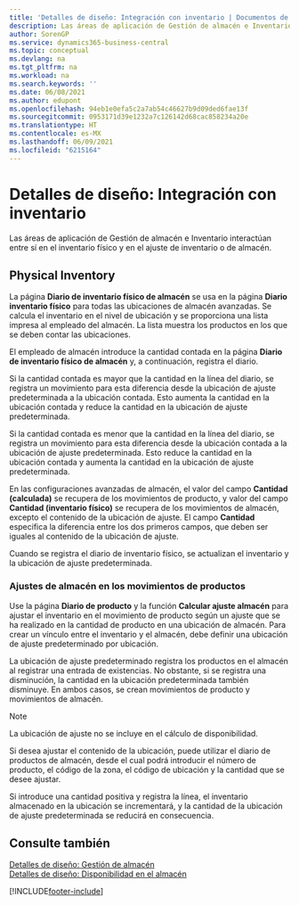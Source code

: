 ```yaml
---
title: 'Detalles de diseño: Integración con inventario | Documentos de Microsoft'
description: Las áreas de aplicación de Gestión de almacén e Inventario interactúan entre sí en el inventario físico y en el ajuste de inventario o de almacén.
author: SorenGP
ms.service: dynamics365-business-central
ms.topic: conceptual
ms.devlang: na
ms.tgt_pltfrm: na
ms.workload: na
ms.search.keywords: ''
ms.date: 06/08/2021
ms.author: edupont
ms.openlocfilehash: 94eb1e0efa5c2a7ab54c46627b9d09ded6fae13f
ms.sourcegitcommit: 0953171d39e1232a7c126142d68cac858234a20e
ms.translationtype: HT
ms.contentlocale: es-MX
ms.lasthandoff: 06/09/2021
ms.locfileid: "6215164"
---
```

# <a name="design-details-integration-with-inventory"></a>Detalles de diseño: Integración con inventario
Las áreas de aplicación de Gestión de almacén e Inventario interactúan entre sí en el inventario físico y en el ajuste de inventario o de almacén.  
  
## <a name="physical-inventory"></a>Physical Inventory  
 La página **Diario de inventario físico de almacén** se usa en la página **Diario inventario físico** para todas las ubicaciones de almacén avanzadas. Se calcula el inventario en el nivel de ubicación y se proporciona una lista impresa al empleado del almacén. La lista muestra los productos en los que se deben contar las ubicaciones.  
  
 El empleado de almacén introduce la cantidad contada en la página **Diario de inventario físico de almacén** y, a continuación, registra el diario.  
  
 Si la cantidad contada es mayor que la cantidad en la línea del diario, se registra un movimiento para esta diferencia desde la ubicación de ajuste predeterminada a la ubicación contada. Esto aumenta la cantidad en la ubicación contada y reduce la cantidad en la ubicación de ajuste predeterminada.  
  
 Si la cantidad contada es menor que la cantidad en la línea del diario, se registra un movimiento para esta diferencia desde la ubicación contada a la ubicación de ajuste predeterminada. Esto reduce la cantidad en la ubicación contada y aumenta la cantidad en la ubicación de ajuste predeterminada.  
  
 En las configuraciones avanzadas de almacén, el valor del campo **Cantidad (calculada)** se recupera de los movimientos de producto, y valor del campo **Cantidad (inventario físico)** se recupera de los movimientos de almacén, excepto el contenido de la ubicación de ajuste. El campo **Cantidad** especifica la diferencia entre los dos primeros campos, que deben ser iguales al contenido de la ubicación de ajuste.  
  
 Cuando se registra el diario de inventario físico, se actualizan el inventario y la ubicación de ajuste predeterminada.  
  
### <a name="warehouse-adjustments-to-the-item-ledger"></a>Ajustes de almacén en los movimientos de productos  
 Use la página **Diario de producto** y la función **Calcular ajuste almacén** para ajustar el inventario en el movimiento de producto según un ajuste que se ha realizado en la cantidad de producto en una ubicación de almacén. Para crear un vínculo entre el inventario y el almacén, debe definir una ubicación de ajuste predeterminado por ubicación.  
  
 La ubicación de ajuste predeterminado registra los productos en el almacén al registrar una entrada de existencias. No obstante, si se registra una disminución, la cantidad en la ubicación predeterminada también disminuye. En ambos casos, se crean movimientos de producto y movimientos de almacén.  
  
> [!NOTE]  
>  La ubicación de ajuste no se incluye en el cálculo de disponibilidad.  
  
 Si desea ajustar el contenido de la ubicación, puede utilizar el diario de productos de almacén, desde el cual podrá introducir el número de producto, el código de la zona, el código de ubicación y la cantidad que se desee ajustar.  
  
 Si introduce una cantidad positiva y registra la línea, el inventario almacenado en la ubicación se incrementará, y la cantidad de la ubicación de ajuste predeterminada se reducirá en consecuencia.  
  
## <a name="see-also"></a>Consulte también  
 [Detalles de diseño: Gestión de almacén](design-details-warehouse-management.md)   
 [Detalles de diseño: Disponibilidad en el almacén](design-details-availability-in-the-warehouse.md)

[!INCLUDE[footer-include](includes/footer-banner.md)]